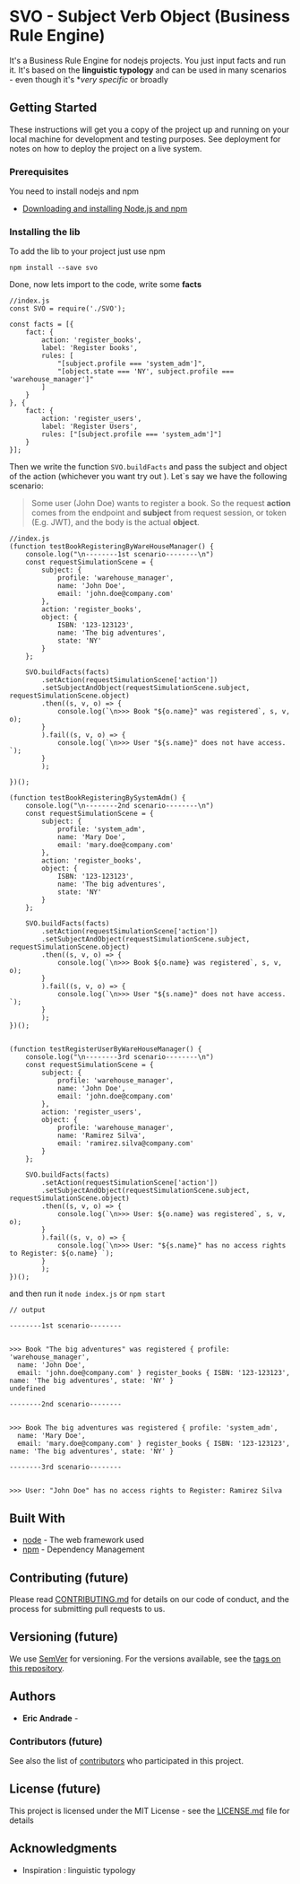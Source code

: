# SVO - Subject Verb Object (Business Rule Engine)

It's a Business Rule Engine for nodejs projects. You just input facts and run it.
It's based on the **linguistic typology** and can be used in many scenarios - even though it's **very specific* or broadly

## Getting Started

These instructions will get you a copy of the project up and running on your local machine for development and testing purposes. See deployment for notes on how to deploy the project on a live system.

### Prerequisites

You need to install nodejs and npm

 - [Downloading and installing Node.js and npm](https://docs.npmjs.com/downloading-and-installing-node-js-and-npm)

### Installing the lib

To add the lib to your project just use npm

```
npm install --save svo
```
Done, now lets import to the code, write some **facts**

```
//index.js
const SVO = require('./SVO');

const facts = [{
    fact: {
        action: 'register_books',
        label: 'Register books',
        rules: [
            "[subject.profile === 'system_adm']",
            "[object.state === 'NY', subject.profile === 'warehouse_manager']"
        ]
    }
}, {
    fact: {
        action: 'register_users',
        label: 'Register Users',
        rules: ["[subject.profile === 'system_adm']"]
    }
}];
```
Then we write the function `SVO.buildFacts` and pass the subject and object of the action (whichever you want try out ).
Let`s say we have the following scenario:
> Some user (John Doe) wants to register a book. So the request **action** comes from the endpoint and **subject** from request session, or token (E.g. JWT), and  the body is the actual **object**.

```
//index.js
(function testBookRegisteringByWareHouseManager() {
    console.log("\n--------1st scenario--------\n")
    const requestSimulationScene = {
        subject: {
            profile: 'warehouse_manager',
            name: 'John Doe',
            email: 'john.doe@company.com'
        },
        action: 'register_books',
        object: {
            ISBN: '123-123123',
            name: 'The big adventures',
            state: 'NY'
        }
    };

    SVO.buildFacts(facts)
        .setAction(requestSimulationScene['action'])
        .setSubjectAndObject(requestSimulationScene.subject, requestSimulationScene.object)
        .then((s, v, o) => {
            console.log(`\n>>> Book "${o.name}" was registered`, s, v, o);
        }
        ).fail((s, v, o) => {
            console.log(`\n>>> User "${s.name}" does not have access. `);
        }
        );
    
})();

(function testBookRegisteringBySystemAdm() {
    console.log("\n--------2nd scenario--------\n")
    const requestSimulationScene = {
        subject: {
            profile: 'system_adm',
            name: 'Mary Doe',
            email: 'mary.doe@company.com'
        },
        action: 'register_books',
        object: {
            ISBN: '123-123123',
            name: 'The big adventures',
            state: 'NY'
        }
    };

    SVO.buildFacts(facts)
        .setAction(requestSimulationScene['action'])
        .setSubjectAndObject(requestSimulationScene.subject, requestSimulationScene.object)
        .then((s, v, o) => {
            console.log(`\n>>> Book ${o.name} was registered`, s, v, o);
        }
        ).fail((s, v, o) => {
            console.log(`\n>>> User "${s.name}" does not have access. `);
        }
        );
})();


(function testRegisterUserByWareHouseManager() {
    console.log("\n--------3rd scenario--------\n")
    const requestSimulationScene = {
        subject: {
            profile: 'warehouse_manager',
            name: 'John Doe',
            email: 'john.doe@company.com'
        },
        action: 'register_users',
        object: {
            profile: 'warehouse_manager',
            name: 'Ramirez Silva',
            email: 'ramirez.silva@company.com'
        }
    };

    SVO.buildFacts(facts)
        .setAction(requestSimulationScene['action'])
        .setSubjectAndObject(requestSimulationScene.subject, requestSimulationScene.object)
        .then((s, v, o) => {
            console.log(`\n>>> User: ${o.name} was registered`, s, v, o);
        }
        ).fail((s, v, o) => {
            console.log(`\n>>> User: "${s.name}" has no access rights to Register: ${o.name} `);
        }
        );
})();
```
and then run it `node index.js` or `npm start`

```
// output

--------1st scenario--------


>>> Book "The big adventures" was registered { profile: 'warehouse_manager',
  name: 'John Doe',
  email: 'john.doe@company.com' } register_books { ISBN: '123-123123', name: 'The big adventures', state: 'NY' }
undefined

--------2nd scenario--------


>>> Book The big adventures was registered { profile: 'system_adm',
  name: 'Mary Doe',
  email: 'mary.doe@company.com' } register_books { ISBN: '123-123123', name: 'The big adventures', state: 'NY' }

--------3rd scenario--------


>>> User: "John Doe" has no access rights to Register: Ramirez Silva
```

## Built With

* [node](http://www.dropwizard.io/1.0.2/docs/) - The web framework used
* [npm](https://maven.apache.org/) - Dependency Management

## Contributing (future)

Please read [CONTRIBUTING.md](https://gist.github.com/PurpleBooth/b24679402957c63ec426) for details on our code of conduct, and the process for submitting pull requests to us.

## Versioning (future)

We use [SemVer](http://semver.org/) for versioning. For the versions available, see the [tags on this repository](https://github.com/your/project/tags). 

## Authors

* **Eric Andrade** - 

### Contributors (future)
See also the list of [contributors](https://github.com/ericshortcut/svo/contributors) who participated in this project.

## License (future)

This project is licensed under the MIT License - see the [LICENSE.md](LICENSE.md) file for details

## Acknowledgments

* Inspiration : linguistic typology



